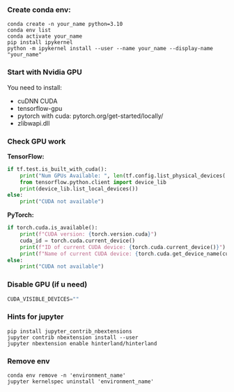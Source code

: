 ### Create conda env:
```
conda create -n your_name python=3.10
conda env list
conda activate your_name
pip install ipykernel
python -m ipykernel install --user --name your_name --display-name "your_name"
```

### Start with Nvidia GPU
You need to install:
+ cuDNN CUDA
+ tensorflow-gpu
+ pytorch with cuda: pytorch.org/get-started/locally/
+ zlibwapi.dll

### Check GPU work
**TensorFlow:**
```Python
if tf.test.is_built_with_cuda():
    print("Num GPUs Available: ", len(tf.config.list_physical_devices('GPU')))
    from tensorflow.python.client import device_lib
    print(device_lib.list_local_devices())
else: 
    print("CUDA not available")
```

**PyTorch:**
```Python
if torch.cuda.is_available():
    print(f"CUDA version: {torch.version.cuda}")
    cuda_id = torch.cuda.current_device()
    print(f"ID of current CUDA device: {torch.cuda.current_device()}")
    print(f"Name of current CUDA device: {torch.cuda.get_device_name(cuda_id)}")
else: 
    print("CUDA not available")
```


### Disable GPU (if u need)

```Python
CUDA_VISIBLE_DEVICES=""
```

### Hints for jupyter

```
pip install jupyter_contrib_nbextensions
jupyter contrib nbextension install --user
jupyter nbextension enable hinterland/hinterland
```

### Remove env
```
conda env remove -n 'environment_name'
jupyter kernelspec uninstall 'environment_name'
```
